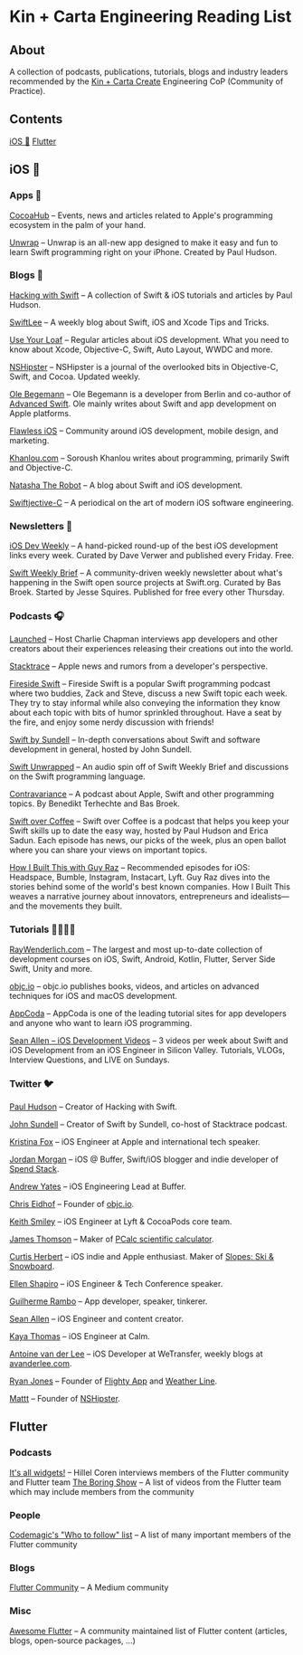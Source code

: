 # Kin + Carta Engineering Reading List

## About

A collection of podcasts, publications, tutorials, blogs and industry leaders recommended by the [Kin + Carta Create](https://www.kinandcarta.com/en/services/create/) Engineering CoP (Community of Practice).

## Contents

[iOS 🍏](#iOS-🍏)
[Flutter](#Flutter)

## iOS 🍏

### Apps 📱

[CocoaHub](https://apps.apple.com/us/app/cocoahub/id1467755462) – Events, news and articles related to Apple's programming ecosystem in the palm of your hand.

[Unwrap](https://apps.apple.com/gb/app/unwrap/id1440611372) – Unwrap is an all-new app designed to make it easy and fun to learn Swift programming right on your iPhone. Created by Paul Hudson.

### Blogs 📝

[Hacking with Swift](https://www.hackingwithswift.com) – A collection of Swift & iOS tutorials and articles by Paul Hudson.

[SwiftLee](https://www.avanderlee.com) – A weekly blog about Swift, iOS and Xcode Tips and Tricks.

[Use Your Loaf](https://useyourloaf.com) – Regular articles about iOS development. What you need to know about Xcode, Objective-C, Swift, Auto Layout, WWDC and more.

[NSHipster](https://nshipster.com) – NSHipster is a journal of the overlooked bits in Objective-C, Swift, and Cocoa. Updated weekly.

[Ole Begemann](https://oleb.net) – Ole Begemann is a developer from Berlin and co-author of [Advanced Swift](https://www.objc.io/books/advanced-swift/). Ole mainly writes about Swift and app development on Apple platforms.

[Flawless iOS](https://medium.com/flawless-app-stories) – Community around iOS development, mobile design, and marketing.

[Khanlou.com](http://khanlou.com) – Soroush Khanlou writes about programming, primarily Swift and Objective-C.

[Natasha The Robot](https://www.natashatherobot.com) – A blog about Swift and iOS development.

[Swiftjective-C](https://www.swiftjectivec.com) – A periodical on the art of modern iOS software engineering.

### Newsletters 📨

[iOS Dev Weekly](https://iosdevweekly.com) – A hand-picked round-up of the best iOS development links every week. Curated by Dave Verwer and published every Friday. Free.

[Swift Weekly Brief](https://swiftweekly.github.io) – A community-driven weekly newsletter about what's happening in the Swift open source projects at Swift.org. Curated by Bas Broek. Started by Jesse Squires. Published for free every other Thursday.

### Podcasts 🎧

[Launched](https://podcasts.apple.com/gb/podcast/launched/id1491582246) – Host Charlie Chapman interviews app developers and other creators about their experiences releasing their creations out into the world.

[Stacktrace](https://podcasts.apple.com/pl/podcast/stacktrace/id1359435443) – Apple news and rumors from a developer's perspective.

[Fireside Swift](https://podcasts.apple.com/gb/podcast/fireside-swift/id1269435221?mt=2) – Fireside Swift is a popular Swift programming podcast where two buddies, Zack and Steve, discuss a new Swift topic each week. They try to stay informal while also conveying the information they know about each topic with bits of humor sprinkled throughout. Have a seat by the fire, and enjoy some nerdy discussion with friends!

[Swift by Sundell](https://podcasts.apple.com/gb/podcast/swift-by-sundell/id1267161825?mt=2) – In-depth conversations about Swift and software development in general, hosted by John Sundell.

[Swift Unwrapped](https://podcasts.apple.com/gb/podcast/swift-unwrapped/id1209817203?mt=2) – An audio spin off of Swift Weekly Brief and discussions on the Swift programming language.

[Contravariance](https://podcasts.apple.com/gb/podcast/contravariance-a-swift-podcast/id1423771323?mt=2) – A podcast about Apple, Swift and other programming topics. By Benedikt Terhechte and Bas Broek.

[Swift over Coffee](https://podcasts.apple.com/gb/podcast/swift-over-coffee/id1435076502?mt=2) – Swift over Coffee is a podcast that helps you keep your Swift skills up to date the easy way, hosted by Paul Hudson and Erica Sadun. Each episode has news, our picks of the week, plus an open ballot where you can share your views on important topics.

[How I Built This with Guy Raz](https://podcasts.apple.com/tt/podcast/how-i-built-this-with-guy-raz/id1150510297) – Recommended episodes for iOS: Headspace, Bumble, Instagram, Instacart, Lyft. Guy Raz dives into the stories behind some of the world's best known companies. How I Built This weaves a narrative journey about innovators, entrepreneurs and idealists—and the movements they built.

### Tutorials 👩‍💻👨‍💻

[RayWenderlich.com](https://www.raywenderlich.com/ios) – The largest and most up-to-date collection of development courses on iOS, Swift, Android, Kotlin, Flutter, Server Side Swift, Unity and more.

[objc.io](https://www.objc.io) – objc.io publishes books, videos, and articles on advanced techniques for iOS and macOS development.

[AppCoda](https://www.appcoda.com/) – AppCoda is one of the leading tutorial sites for app developers and anyone who want to learn iOS programming.

[Sean Allen – iOS Development Videos](https://www.youtube.com/seanallen) – 3 videos per week about Swift and iOS Development from an iOS Engineer in Silicon Valley. Tutorials, VLOGs, Interview Questions, and LIVE on Sundays.

### Twitter 🐦

[Paul Hudson](https://twitter.com/twostraws?s=20) – Creator of Hacking with Swift.

[John Sundell](https://twitter.com/johnsundell) – Creator of Swift by Sundell, co-host of Stacktrace podcast.

[Kristina Fox](https://twitter.com/krstnfx) – iOS Engineer at Apple and international tech speaker.

[Jordan Morgan](https://twitter.com/JordanMorgan10) – iOS @ Buffer, Swift/iOS blogger and indie developer of [Spend Stack](https://www.spendstack.com).

[Andrew Yates](https://twitter.com/ay8s) – iOS Engineering Lead at Buffer.

[Chris Eidhof](https://twitter.com/chriseidhof) – Founder of [objc.io](https://objc.io).

[Keith Smiley](https://twitter.com/SmileyKeith) – iOS Engineer at Lyft & CocoaPods core team.

[James Thomson](https://twitter.com/jamesthomson) – Maker of [PCalc scientific calculator](https://apps.apple.com/gb/app/pcalc-the-best-calculator/id284666222).

[Curtis Herbert](https://twitter.com/parrots) – iOS indie and Apple enthusiast. Maker of [Slopes: Ski & Snowboard](https://apps.apple.com/gb/app/slopes/id643351983).

[Ellen Shapiro](https://twitter.com/designatednerd) – iOS Engineer & Tech Conference speaker.

[Guilherme Rambo](https://twitter.com/_inside) – App developer, speaker, tinkerer.

[Sean Allen](https://twitter.com/seanallen_dev) – iOS Engineer and content creator.

[Kaya Thomas](https://twitter.com/kthomas901) – iOS Engineer at Calm.

[Antoine van der Lee](https://twitter.com/twannl) – iOS Developer at WeTransfer, weekly blogs at [avanderlee.com](https://www.avanderlee.com).

[Ryan Jones](https://twitter.com/rjonesy) – Founder of [Flighty App](https://twitter.com/flightyapp) and [Weather Line](https://twitter.com/weatherlineapp).

[Mattt](https://twitter.com/mattt) – Founder of [NSHipster](https://nshipster.com).

## Flutter

### Podcasts

[It's all widgets!](https://itsallwidgets.com/podcast) – Hillel Coren interviews
members of the Flutter community and Flutter team
[The Boring Show](https://www.youtube.com/watch?v=vqPG1tU6-c0&list=PLjxrf2q8roU3ahJVrSgAnPjzkpGmL9Czl)
– A list of videos from the Flutter team which may include members from the
community

### People

[Codemagic's "Who to follow" list](https://blog.codemagic.io/top-flutter-developers-to-follow-on-twitter/)
– A list of many important members of the Flutter community

### Blogs

[Flutter Community](https://medium.com/flutter-community) – A Medium community

### Misc

[Awesome Flutter](https://github.com/Solido/awesome-flutter) – A community
maintained list of Flutter content (articles, blogs, open-source packages, ...)

